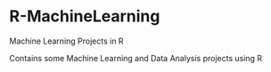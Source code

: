 # R-MachineLearning
Machine Learning Projects in R

Contains some Machine Learning and Data Analysis projects using R
